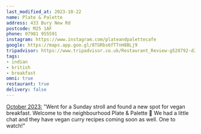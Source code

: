 ```yaml
---
last_modified_at: 2023-10-22
name: Plate & Palette
address: 433 Bury New Rd
postcode: M25 1AF
phone: 07981 955591
instagram: https://www.instagram.com/plateandpalettecafe
google: https://maps.app.goo.gl/8TGRbs6fTTnH8BLj9
tripadvisor: https://www.tripadvisor.co.uk/Restaurant_Review-g528792-d26722413-Reviews-Plate_Palate-Prestwich_Bury_Greater_Manchester_England.html
tags:
- indian
- british
- breakfast
omni: true
restaurant: true
delivery: false
---
```


[October 2023:](https://dumpoir.com/c/1242921721939514123) "Went for a Sunday stroll and found a new spot for vegan breakfast. Welcome to the neighbourhood Plate & Palette 💚 We had a little chat and they have vegan curry recipes coming soon as well. One to watch!"